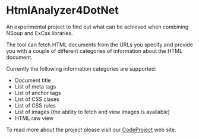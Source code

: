 HtmlAnalyzer4DotNet
===================

An experimental project to find out what can be achieved when combining NSoup and ExCss libraries.

The tool can fetch HTML documents from the URLs you specify and provide you with a couple of
different categories of information about the HTML document.

Currently the following information categories are supported:
* Document title
* List of meta tags
* List of anchor tags
* List of CSS clases
* List of CSS rules
* List of images (the ability to fetch and view images is available)
* HTML raw view

To read more about the project please visit our [CodeProject](http://www.codeproject.com/Tips/845193/Analyzing-HTML-documents-with-ease-An-introduction) web site.
